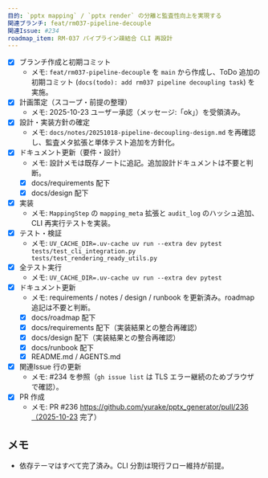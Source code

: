 ```yaml
---
目的: `pptx mapping` / `pptx render` の分離と監査性向上を実現する
関連ブランチ: feat/rm037-pipeline-decouple
関連Issue: #234
roadmap_item: RM-037 パイプライン疎結合 CLI 再設計
---
```


- [x] ブランチ作成と初期コミット
  - メモ: `feat/rm037-pipeline-decouple` を `main` から作成し、ToDo 追加の初期コミット (`docs(todo): add rm037 pipeline decoupling task`) を実施。
- [x] 計画策定（スコープ・前提の整理）
  - メモ: 2025-10-23 ユーザー承認（メッセージ:「ok」）を受領済み。
- [x] 設計・実装方針の確定
  - メモ: `docs/notes/20251018-pipeline-decoupling-design.md` を再確認し、監査メタ拡張と単体テスト追加を方針化。
- [x] ドキュメント更新（要件・設計）
  - メモ: 設計メモは既存ノートに追記。追加設計ドキュメントは不要と判断。
  - [x] docs/requirements 配下
  - [x] docs/design 配下
- [x] 実装
  - メモ: `MappingStep` の `mapping_meta` 拡張と `audit_log` のハッシュ追加、CLI 再実行テストを実装。
- [x] テスト・検証
  - メモ: `UV_CACHE_DIR=.uv-cache uv run --extra dev pytest tests/test_cli_integration.py tests/test_rendering_ready_utils.py`
- [x] 全テスト実行
  - メモ: `UV_CACHE_DIR=.uv-cache uv run --extra dev pytest`
- [x] ドキュメント更新
  - メモ: requirements / notes / design / runbook を更新済み。roadmap 追記は不要と判断。
  - [x] docs/roadmap 配下
  - [x] docs/requirements 配下（実装結果との整合再確認）
  - [x] docs/design 配下（実装結果との整合再確認）
  - [x] docs/runbook 配下
  - [x] README.md / AGENTS.md
- [x] 関連Issue 行の更新
  - メモ: #234 を参照（`gh issue list` は TLS エラー継続のためブラウザで確認）。
- [x] PR 作成
  - メモ: PR #236 https://github.com/yurake/pptx_generator/pull/236（2025-10-23 完了）

## メモ
- 依存テーマはすべて完了済み。CLI 分割は現行フロー維持が前提。
